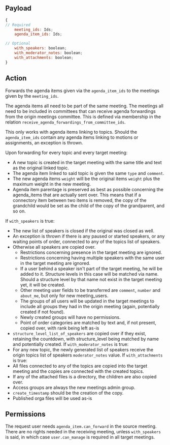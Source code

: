 ## Payload
```js
{
// Required
    meeting_ids: Ids;
    agenda_item_ids: Ids;

// Optional
    with_speakers: boolean;
    with_moderator_notes: boolean;
    with_attachments: boolean;
}
```

## Action
Forwards the agenda items given via the `agenda_item_ids` to the meetings given by the `meeting_ids`.

The agenda items all need to be part of the same meeting.
The meetings all need to be included in committees that can receive agenda forwardings from the origin meetings committee. This is defined via membership in the relation `receive_agenda_forwardings_from_committee_ids`.

This only works with agenda items linking to topics.
Should the `agenda_item_ids` contain any agenda items linking to motions or assignments, an exception is thrown.

Upon forwarding for every topic and every target meeting:
- A new topic is created in the target meeting with the same title and text as the original linked topic.
- The agenda item linked to said topic is given the same `type` and `comment`.
- The new agenda items `weight` will be the original items `weight` plus the maximum weight in the new meeting.
- Agenda item parentage is preserved as best as possible concerning the agenda_items that are actually sent over. This means that if a connectory item between two items is removed, the copy of the grandchild would be set as the child of the copy of the grandparent, and so on.

If `with_speakers` is true:
- The new list of speakers is closed if the original was closed as well.
- An exception is thrown if there is any paused or started speakers, or any waiting points of order, connected to any of the topics list of speakers.
- Otherwise all speakers are copied over.
   - Restrictions concerning presence in the target meeting are ignored.
   - Restrictions concerning having multiple speakers with the same user in the target meeting are ignored.
   - If a user behind a speaker isn't part of the target meeting, he will be added to it. Structure levels in this case will be matched via name. Should a structure level by that name not exist in the target meeting yet, it will be created.
   - Other meeting user fields to be transferred are `comment`, `number` and `about_me`, but only for new meeting_users.
   - The groups of all users will be updated in the target meetings to include all groups they had in the origin meeting (again, potentially created if not found).
   - Newly created groups will have no permissions.
   - Point of order categories are matched by text and, if not present, copied over, with rank being left as-is
- `structure_level_list_of_speakers` are copied over if they exist, retaining the countdown, with structure_level being matched by name and potentially created.
If `with_moderator_notes` is true:
- For any new topic, the newly generated list of speakers receive the origin topics list of speakers `moderator_notes` value.
If `with_attachments` is true:
- All files connected to any of the topics are copied into the target meeting and the copies are connected with the created topics.
- If any of the attached files is a directory, the children are also copied over.
- Access groups are always the new meetings admin group.
- `create_timestamp` should be the creation of the copy.
- Published orga files will be used as-is

## Permissions
The request user needs `agenda_item.can_forward` in the source meeting. There are no rights needed in the receiving meeting, unless `with_speakers` is said, in which case `user.can_manage` is required in all target meetings.
